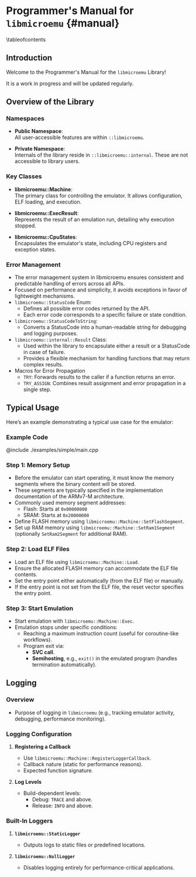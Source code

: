 # Programmer's Manual for `libmicroemu` {#manual}

\tableofcontents


## Introduction 

Welcome to the Programmer's Manual for the `libmicroemu` Library!  

It is a work in progress and will be updated regularly.

## Overview of the Library

### Namespaces
- **Public Namespace**:  
  All user-accessible features are within `::libmicroemu`.
  
- **Private Namespace**:  
  Internals of the library reside in `::libmicroemu::internal`. These are not accessible to library users.

### Key Classes
- **libmicroemu::Machine**:  
  The primary class for controlling the emulator. It allows configuration, ELF loading, and execution.

- **libmicroemu::ExecResult**:  
  Represents the result of an emulation run, detailing why execution stopped.

- **libmicroemu::CpuStates**:  
  Encapsulates the emulator's state, including CPU registers and exception states.

### Error Management
- The error management system in libmicroemu ensures consistent and predictable handling of errors across all APIs.
- Focused on performance and simplicity, it avoids exceptions in favor of lightweight mechanisms.
- `libmicroemu::StatusCode` Enum:
  - Defines all possible error codes returned by the API.
  - Each error code corresponds to a specific failure or state condition.
- `libmicroemu::StatusCodeToString`:
  - Converts a StatusCode into a human-readable string for debugging and logging purposes.
- `libmicroemu::internal::Result` Class:
  - Used within the library to encapsulate either a result or a StatusCode in case of failure.
  - Provides a flexible mechanism for handling functions that may return complex results.
- Macros for Error Propagation
  - `TRY`: Forwards results to the caller if a function returns an error.
  - `TRY_ASSIGN`: Combines result assignment and error propagation in a single step.


## Typical Usage

Here’s an example demonstrating a typical use case for the emulator:

### Example Code

@include ./examples/simple/main.cpp

### Step 1: Memory Setup
- Before the emulator can start operating, it must know the memory segments where the binary content will be stored.
- These segments are typically specified in the implementation documentation of the ARMv7-M architecture.
- Commonly used memory segment addresses:
  - Flash: Starts at `0x00000000`
  - SRAM: Starts at `0x20000000`
- Define FLASH memory using `libmicroemu::Machine::SetFlashSegment`.
- Set up RAM memory using `libmicroemu::Machine::SetRam1Segment` (optionally `SetRam2Segment` for additional RAM).

### Step 2: Load ELF Files
- Load an ELF file using `libmicroemu::Machine::Load`.
- Ensure the allocated FLASH memory can accommodate the ELF file contents.
- Set the entry point either automatically (from the ELF file) or manually.
- If the entry point is not set from the ELF file, the reset vector specifies the entry point.

### Step 3: Start Emulation
- Start emulation with `libmicroemu::Machine::Exec`.
- Emulation stops under specific conditions:
  - Reaching a maximum instruction count (useful for coroutine-like workflows).
  - Program exit via:
    - **SVC call**.
    - **Semihosting**, e.g., `exit()` in the emulated program (handles termination automatically).


## Logging

### Overview
- Purpose of logging in `libmicroemu` (e.g., tracking emulator activity, debugging, performance monitoring).

### Logging Configuration
1. **Registering a Callback**  
   - Use `libmicroemu::Machine::RegisterLoggerCallback`.
   - Callback nature (static for performance reasons).
   - Expected function signature.

2. **Log Levels**  
   - Build-dependent levels:
     - Debug: `TRACE` and above.
     - Release: `INFO` and above.

### Built-In Loggers
1. **`libmicroemu::StaticLogger`**  
   - Outputs logs to static files or predefined locations.

2. **`libmicroemu::NullLogger`**  
   - Disables logging entirely for performance-critical applications.
